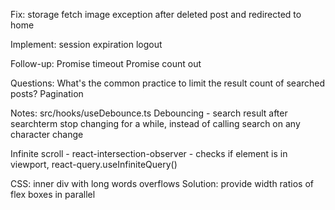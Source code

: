 Fix: storage fetch image exception after deleted post and redirected to home

Implement: session expiration logout


Follow-up:
Promise timeout
Promise count out


Questions:
What's the common practice to limit the result count of searched posts? Pagination



Notes:
src/hooks/useDebounce.ts
Debouncing - search result after searchterm stop changing for a while, instead of calling search on any character change

Infinite scroll - react-intersection-observer - checks if element is in viewport, react-query.useInfiniteQuery()

CSS: inner div with long words overflows
Solution: provide width ratios of flex boxes in parallel